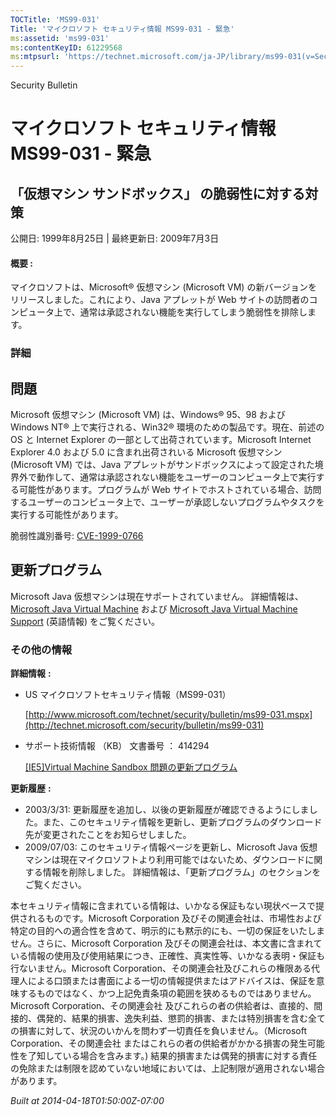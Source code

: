 ```yaml
---
TOCTitle: 'MS99-031'
Title: 'マイクロソフト セキュリティ情報 MS99-031 - 緊急'
ms:assetid: 'ms99-031'
ms:contentKeyID: 61229568
ms:mtpsurl: 'https://technet.microsoft.com/ja-JP/library/ms99-031(v=Security.10)'
---
```


Security Bulletin

マイクロソフト セキュリティ情報 MS99-031 - 緊急
===============================================

「仮想マシン サンドボックス」 の脆弱性に対する対策
--------------------------------------------------

公開日: 1999年8月25日 | 最終更新日: 2009年7月3日

#### 概要 :

マイクロソフトは、Microsoft® 仮想マシン (Microsoft VM) の新バージョンをリリースしました。これにより、Java アプレットが Web サイトの訪問者のコンピュータ上で、通常は承認されない機能を実行してしまう脆弱性を排除します。

### 詳細

問題
----


Microsoft 仮想マシン (Microsoft VM) は、Windows® 95、98 および Windows NT® 上で実行される、Win32® 環境のための製品です。現在、前述の OS と Internet Explorer の一部として出荷されています。Microsoft Internet Explorer 4.0 および 5.0 に含まれ出荷されいる Microsoft 仮想マシン (Microsoft VM) では、Java アプレットがサンドボックスによって設定された境界外で動作して、通常は承認されない機能をユーザーのコンピュータ上で実行する可能性があります。プログラムが Web サイトでホストされている場合、訪問するユーザーのコンピュータ上で、ユーザーが承認しないプログラムやタスクを実行する可能性があります。

脆弱性識別番号: [CVE-1999-0766](http://www.cve.mitre.org/cgi-bin/cvename.cgi?name=cve-1999-0766)

更新プログラム
--------------


Microsoft Java 仮想マシンは現在サポートされていません。 詳細情報は、[Microsoft Java Virtual Machine](http://support.microsoft.com/gp/lifean12) および [Microsoft Java Virtual Machine Support](http://www.microsoft.com/mscorp/java/default.mspx) (英語情報) をご覧ください。

### その他の情報

**詳細情報** **:**

-   US マイクロソフトセキュリティ情報（MS99-031）

    [http://www.microsoft.com/technet/security/bulletin/ms99-031.mspx](http://technet.microsoft.com/security/bulletin/ms99-031)
-   サポート技術情報 （KB） 文書番号 ： 414294

    [\[IE5\]Virtual Machine Sandbox 問題の更新プログラム](http://support.microsoft.com/kb/414294)

**更新履歴** **:**

-   2003/3/31: 更新履歴を追加し、以後の更新履歴が確認できるようにしました。また、このセキュリティ情報を更新し、更新プログラムのダウンロード先が変更されたことをお知らせしました。
-   2009/07/03: このセキュリティ情報ページを更新し、Microsoft Java 仮想マシンは現在マイクロソフトより利用可能ではないため、ダウンロードに関する情報を削除しました。 詳細情報は、「更新プログラム」のセクションをご覧ください。

本セキュリティ情報に含まれている情報は、いかなる保証もない現状ベースで提供されるものです。Microsoft Corporation 及びその関連会社は、市場性および特定の目的への適合性を含めて、明示的にも黙示的にも、一切の保証をいたしません。さらに、Microsoft Corporation 及びその関連会社は、本文書に含まれている情報の使用及び使用結果につき、正確性、真実性等、いかなる表明・保証も行ないません。Microsoft Corporation、その関連会社及びこれらの権限ある代理人による口頭または書面による一切の情報提供またはアドバイスは、保証を意味するものではなく、かつ上記免責条項の範囲を狭めるものではありません。Microsoft Corporation、その関連会社 及びこれらの者の供給者は、直接的、間接的、偶発的、結果的損害、逸失利益、懲罰的損害、または特別損害を含む全ての損害に対して、状況のいかんを問わず一切責任を負いません。（Microsoft Corporation、その関連会社 またはこれらの者の供給者がかかる損害の発生可能性を了知している場合を含みます。) 結果的損害または偶発的損害に対する責任の免除または制限を認めていない地域においては、上記制限が適用されない場合があります。

*Built at 2014-04-18T01:50:00Z-07:00*
